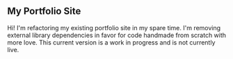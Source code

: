 My Portfolio Site
-----------------

Hi! I'm refactoring my existing portfolio site in my spare time. I'm removing external library dependencies in favor for code handmade from scratch with more love. This current version is a work in progress and is not currently live.
